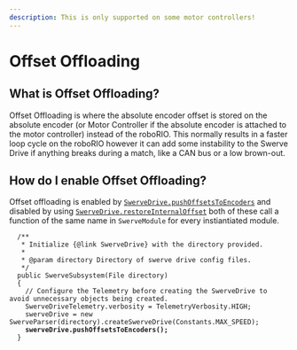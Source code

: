 ```yaml
---
description: This is only supported on some motor controllers!
---
```


# Offset Offloading

## What is Offset Offloading?

Offset Offloading is where the absolute encoder offset is stored on the absolute encoder (or Motor Controller if the absolute encoder is attached to the motor controller) instead of the roboRIO. This normally results in a faster loop cycle on the roboRIO however it can add some instability to the Swerve Drive if anything breaks during a match, like a CAN bus or a low brown-out.&#x20;

## How do I enable Offset Offloading?

Offset offloading is enabled by [`SwerveDrive.pushOffsetsToEncoders`](https://broncbotz3481.github.io/YAGSL-Lib/docs/swervelib/SwerveDrive.html#pushOffsetsToEncoders\(\)) and disabled by using [`SwerveDrive.restoreInternalOffset`](https://broncbotz3481.github.io/YAGSL-Lib/docs/swervelib/SwerveDrive.html#restoreInternalOffset\(\)) both of these call  a function of the same name in `SwerveModule` for every instiantiated module.

<pre class="language-java"><code class="lang-java">  /**
   * Initialize {@link SwerveDrive} with the directory provided.
   *
   * @param directory Directory of swerve drive config files.
   */
  public SwerveSubsystem(File directory)
  {
    // Configure the Telemetry before creating the SwerveDrive to avoid unnecessary objects being created.
    SwerveDriveTelemetry.verbosity = TelemetryVerbosity.HIGH;
    swerveDrive = new SwerveParser(directory).createSwerveDrive(Constants.MAX_SPEED);
<strong>    swerveDrive.pushOffsetsToEncoders();
</strong>  }
</code></pre>
